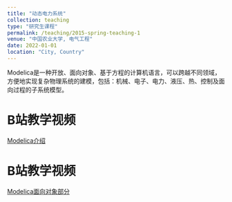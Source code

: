 ```yaml
---
title: "动态电力系统"
collection: teaching
type: "研究生课程"
permalink: /teaching/2015-spring-teaching-1
venue: "中国农业大学, 电气工程"
date: 2022-01-01
location: "City, Country"
---
```


Modelica是一种开放、面向对象、基于方程的计算机语言，可以跨越不同领域，方便地实现复杂物理系统的建模，包括：机械、电子、电力、液压、热、控制及面向过程的子系统模型。


B站教学视频
======
[Modelica介绍](https://www.bilibili.com/video/BV1ie4y1J7vP/?spm_id_from=333.999.0.0)

B站教学视频
======
[Modelica面向对象部分](https://www.bilibili.com/video/BV1Pd4y1B7oz/?spm_id_from=333.999.0.0&vd_source=f77db770e55414424869379bea6cee38)

